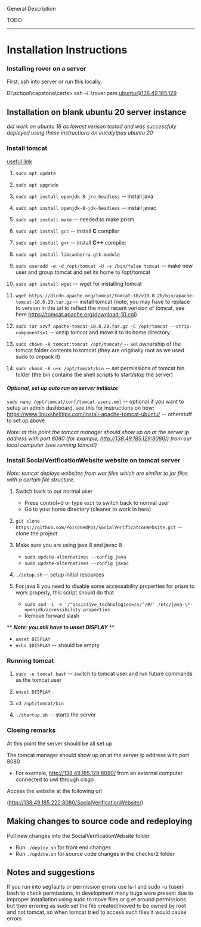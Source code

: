 General Description

TODO

---

# Installation Instructions


### Installing rover on a server

First, ssh into server or run this locally,

D:\school\capstone\certs> ssh -i .\rover.pem ubuntu@138.49.185.129

## Installation on blank ubuntu 20 server instance

*did work on ubuntu 16 as lowest verison tested and was successfuly deployed using these instructions on eucalytpus ubuntu 20*

### Install tomcat

[useful link](https://computingforgeeks.com/install-apache-tomcat-on-ubuntu-linux/#:~:text=%20Install%20Apache%20Tomcat%2010%20on%20Ubuntu%2020.04%7C18.04,Apache%20Tomcat%2010%20on%20Ubuntu%2020.04%2F18.04%20More%20)

1. `sudo apt update`

2. `sudo apt upgrade`

3. `sudo apt install openjdk-8-jre-headless` -- install java

4. `sudo apt install openjdk-8-jdk-headless` -- install javac

5. `sudo apt install make` -- needed to make prism

6. `sudo apt install gcc` -- install **C** compiler

7. `sudo apt install g++` -- install **C++** compiler

8. `sudo apt install libcanberra-gtk-module`

9. `sudo useradd -m -d /opt/tomcat -U -s /bin/false tomcat` -- make new user and group tomcat and set its home to /opt/tomcat

10. `sudo apt install wget` -- wget for installing tomcat

11. `wget https://dlcdn.apache.org/tomcat/tomcat-10/v10.0.20/bin/apache-tomcat-10.0.20.tar.gz` -- install tomcat (note, you may have to replace to version in the url to reflect the most recent verision of tomcat, see here https://tomcat.apache.org/download-10.cgi)

12. `sudo tar xzvf apache-tomcat-10.0.20.tar.gz -C /opt/tomcat --strip-components=1` -- unzip tomcat and move it to its home directory

13. `sudo chown -R tomcat:tomcat /opt/tomcat/` -- set ownership of the tomcat folder contents to tomcat (they are originally root as we used sudo to unpack it)

14. `sudo chmod -R u+x /opt/tomcat/bin` -- set permissions of tomcat bin folder (the bin contains the shell scripts to start/stop the server)

#### *Optional, set up auto run on server initilaize*
`sudo nano /opt/tomcat/conf/tomcat-users.xml` -- optional if you want to setup an admin dashboard, see this for instructions on how: https://www.linuxshelltips.com/install-apache-tomcat-ubuntu/
-- otherstuff to set up above

*Note: at this point the tomcat manager should show up on at the server ip address with port 8080 (for example, http://138.49.185.129:8080/) from our local computer (see running tomcat)*

### Install SocialVerificationWebsite website on tomcat server

*Note: tomcat deploys websites from war files which are similar to jar files with a certain file structure.*

1. Switch back to our normal user
    - Press control+d or type `exit` to switch back to normal user
    - Go to your home directory (cleaner to work in here)

2. `git clone https://github.com/PoisonedPoi/SocialVerificationWebsite.git` -- clone the project

3. Make sure you are using java 8 and javac 8
    - `sudo update-alternatives --config java`
    - `sudo update-alternatives --config javac`

4. `./setup.sh` -- setup initial resources

5. For java 8 you need to disable some accessability properties for prism to work properly, this script should do that
    - `sudo sed -i -e '/^assistive_technologies=/s/^/#/' /etc/java-\*-openjdk/accessibility.properties`
    - Remove forward slash

\*\* ***Note: you still have to unset DISPLAY*** \*\*
- `unset DISPLAY`
- `echo $DISPLAY` -- should be empty

### Running tomcat

1. `sudo -u tomcat bash` -- switch to tomcat user and run future commands as the tomcat user

2. `unset DISPLAY`

3. `cd /opt/tomcat/bin`

4. `./startup.sh` -- starts the server

### Closing remarks

At this point the server should be all set up

The tomcat manager should show up on at the server ip address with port 8080 

- For example, http://138.49.185.129:8080/ from an external computer connected to uwl through cisgo

Access the website at the following url

(http://138.49.185.222:8080/SocialVerificationWebsite/)

## Making changes to source code and redeploying

Pull new changes into the SocialVerificationWebsite folder

- Run `./deploy.sh` for front end changes
- Run `./update.sh` for source code changes in the checker2 folder

## Notes and suggestions

If you run into segfaults or permission errors use ls-l and sudo -u {user} bash to check permissions, in development many bugs were present due to improper installation using sudo to move files or g et around permissions but then erroring as sudo set the file created/moved to be owned by root and not tomcat, so when tomcat tried to access such files it would cause errors
